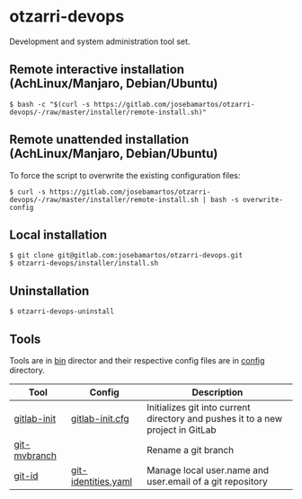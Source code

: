 # otzarri-devops

Development and system administration tool set.

## Remote interactive installation (AchLinux/Manjaro, Debian/Ubuntu)

```
$ bash -c "$(curl -s https://gitlab.com/josebamartos/otzarri-devops/-/raw/master/installer/remote-install.sh)"
```

## Remote unattended installation (AchLinux/Manjaro, Debian/Ubuntu)

To force the script to overwrite the existing configuration files:

```
$ curl -s https://gitlab.com/josebamartos/otzarri-devops/-/raw/master/installer/remote-install.sh | bash -s overwrite-config
```

## Local installation

```
$ git clone git@gitlab.com:josebamartos/otzarri-devops.git
$ otzarri-devops/installer/install.sh
```

## Uninstallation

```
$ otzarri-devops-uninstall
```

## Tools

Tools are in [bin](bin) director and their respective config files are in [config](config) directory.

| Tool                               | Config                                          | Description                                                                     |
| ---------------------------------- | ----------------------------------------------- | ------------------------------------------------------------------------------- |
| [gitlab-init](bin/gitlab-init.sh)  | [gitlab-init.cfg](config/gitlab-init.cfg)       | Initializes git into current directory and pushes it to a new project in GitLab |
| [git-mvbranch](bin/gitlab-init.sh) |                                                 | Rename a git branch                                                             |
| [git-id](bin/git-id.sh)            | [git-identities.yaml](config/git-identities.sh) | Manage local user.name and user.email of a git repository                       |

